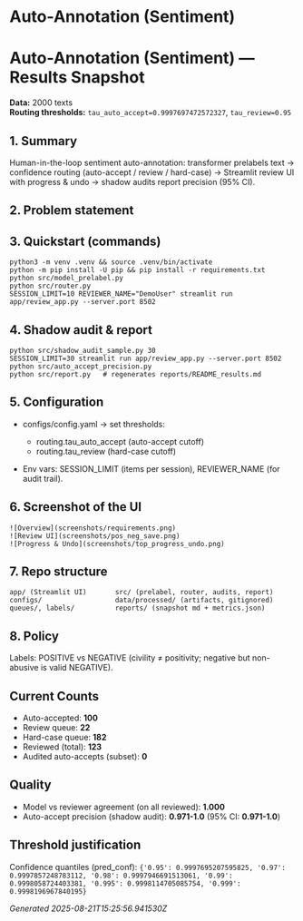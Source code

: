 # Auto-Annotation (Sentiment)

# Auto-Annotation (Sentiment) — Results Snapshot

**Data:** 2000 texts  
**Routing thresholds:** `tau_auto_accept=0.9997697472572327`, `tau_review=0.95`

## 1. Summary 
Human-in-the-loop sentiment auto-annotation: transformer prelabels text → confidence routing (auto-accept / review / hard-case) → Streamlit review UI with progress & undo → shadow audits report precision (95% CI).

## 2. Problem statement 

## 3. Quickstart (commands)
```
python3 -m venv .venv && source .venv/bin/activate
python -m pip install -U pip && pip install -r requirements.txt
python src/model_prelabel.py
python src/router.py
SESSION_LIMIT=10 REVIEWER_NAME="DemoUser" streamlit run app/review_app.py --server.port 8502

```

## 4. Shadow audit & report 
```
python src/shadow_audit_sample.py 30
SESSION_LIMIT=30 streamlit run app/review_app.py --server.port 8502
python src/auto_accept_precision.py
python src/report.py   # regenerates reports/README_results.md
```

## 5. Configuration
- configs/config.yaml → set thresholds:
  - routing.tau_auto_accept (auto-accept cutoff)
  - routing.tau_review (hard-case cutoff)

- Env vars: SESSION_LIMIT (items per session), REVIEWER_NAME (for audit trail).

## 6. Screenshot of the UI
```
![Overview](screenshots/requirements.png)
![Review UI](screenshots/pos_neg_save.png)
![Progress & Undo](screenshots/top_progress_undo.png)

```

## 7. Repo structure
```
app/ (Streamlit UI)       src/ (prelabel, router, audits, report)
configs/                  data/processed/ (artifacts, gitignored)
queues/, labels/          reports/ (snapshot md + metrics.json)
```

## 8. Policy
Labels: POSITIVE vs NEGATIVE (civility ≠ positivity; negative but non-abusive is valid NEGATIVE).

## Current Counts
- Auto-accepted: **100**
- Review queue: **22**
- Hard-case queue: **182**
- Reviewed (total): **123**
- Audited auto-accepts (subset): **0**

## Quality
- Model vs reviewer agreement (on all reviewed): **1.000**
- Auto-accept precision (shadow audit): **0.971-1.0** (95% CI: **0.971-1.0**)

## Threshold justification
Confidence quantiles (pred_conf): `{'0.95': 0.9997695207595825, '0.97': 0.9997857248783112, '0.98': 0.9997946691513061, '0.99': 0.9998058724403381, '0.995': 0.9998114705085754, '0.999': 0.9998196967840195}`

*Generated 2025-08-21T15:25:56.941530Z*
